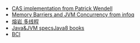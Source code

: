 - [CAS implementation from Patrick Wendell][1]
- [Memory Barriers and JVM Concurrency from infoq][2]
- [熔岩 多线程][3]
- [Java&JVM specs][4][Java8 books][5]
- [BCI][6]

[1]: http://www.pwendell.com/2012/08/13/java-lock-free-deepdive.html
[2]: http://www.infoq.com/articles/memory_barriers_jvm_concurrency/
[3]: http://lavasoft.blog.51cto.com/62575/27069
[4]: https://docs.oracle.com/javase/specs/index.html
[5]: https://docs.oracle.com/javase/8/javase-books.htm
[6]: http://www.java2s.com/Code/Java/Development-Class/ByteCodeInstrumentationBCI.htm

